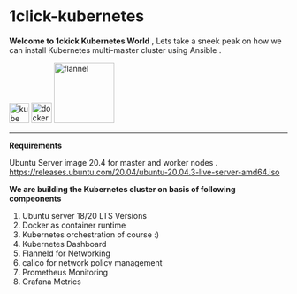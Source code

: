 # 1click-kubernetes
**Welcome to 1ckick Kubernetes World** , Lets take a sneek peak on how we can install Kubernetes multi-master cluster using Ansible .


<img width="36" alt="kube" src="https://user-images.githubusercontent.com/99710234/154669206-f2927d33-db97-43ac-b8e5-1340692767d6.png"> <img width="37" alt="docker" src="https://user-images.githubusercontent.com/99710234/154669208-eeab2758-d86d-438b-a566-071690820a6a.png"> <img width="109" alt="flannel" src="https://user-images.githubusercontent.com/99710234/154669213-e7153a7e-14b8-4959-8761-9a300348f074.png">

______________________________________________________________________________________________

**Requirements**

Ubuntu Server image 20.4 for master and worker nodes .
https://releases.ubuntu.com/20.04/ubuntu-20.04.3-live-server-amd64.iso

**We are building the Kubernetes cluster on basis of following compeonents**

1) Ubuntu server 18/20 LTS Versions 
2) Docker as container runtime
3) Kubernetes orchestration of course :)
4) Kubernetes Dashboard
5) Flanneld for Networking
6) calico for network policy management 
7) Prometheus Monitoring
8) Grafana Metrics



 
